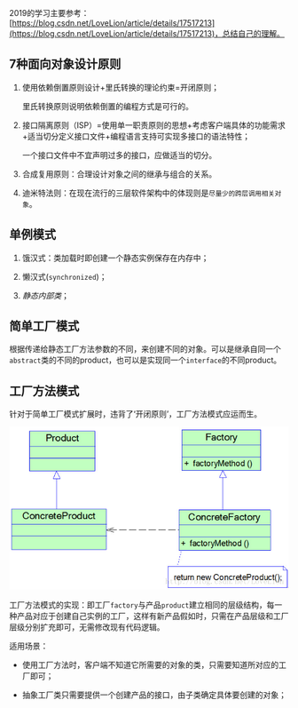 2019的学习主要参考：[https://blog.csdn.net/LoveLion/article/details/17517213](https://blog.csdn.net/LoveLion/article/details/17517213)，总结自己的理解。

## 7种面向对象设计原则

1. 使用依赖倒置原则设计+里氏转换的理论约束=开闭原则；

   里氏转换原则说明依赖倒置的编程方式是可行的。

2. 接口隔离原则（ISP）=使用单一职责原则的思想+考虑客户端具体的功能需求+适当切分定义接口文件+编程语言支持可实现多接口的语法特性；

   一个接口文件中不宜声明过多的接口，应做适当的切分。

3. 合成复用原则：合理设计对象之间的继承与组合的关系。
4. 迪米特法则：在现在流行的三层软件架构中的体现则是`尽量少的跨层调用相关对象`。

## 单例模式

1. 饿汉式：类加载时即创建一个静态实例保存在内存中；

2. 懒汉式(`synchronized`)；

3. _静态内部类_；

## 简单工厂模式

根据传递给静态工厂方法参数的不同，来创建不同的对象。可以是继承自同一个`abstract`类的不同的product，也可以是实现同一个`interface`的不同product。

## 工厂方法模式

针对于简单工厂模式扩展时，违背了‘开闭原则’，工厂方法模式应运而生。

![](20130712101002890.jpg)

工厂方法模式的实现：即工厂`factory`与产品`product`建立相同的层级结构，每一种产品对应于创建自己实例的工厂，这样有新产品假如时，只需在产品层级和工厂层级分别扩充即可，无需修改现有代码逻辑。

适用场景：

- 使用工厂方法时，客户端不知道它所需要的对象的类，只需要知道所对应的工厂即可；

- 抽象工厂类只需要提供一个创建产品的接口，由子类确定具体要创建的对象；